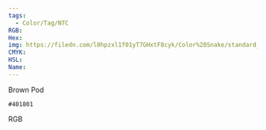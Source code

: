 ```yaml
---
tags:
  - Color/Tag/NTC
RGB:
Hex:
img: https://filedn.com/l0hpzxl1f01yT7GHxtF8cyk/Color%20Snake/standard_csv_to_svg//401801.svg
CMYK:
HSL:
Name:
---
```

Brown Pod
```palette
#401801
```
RGB
